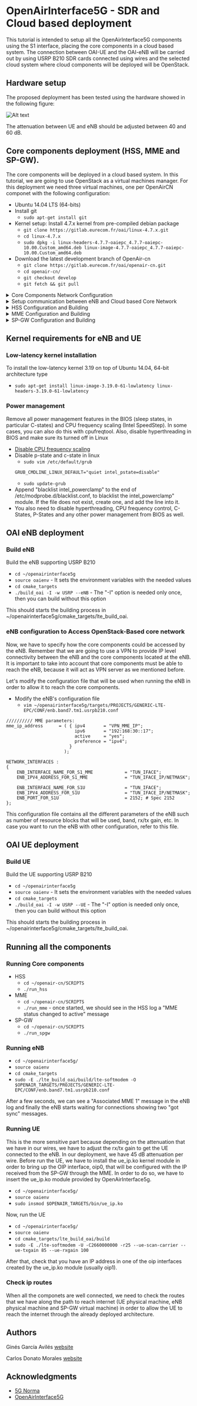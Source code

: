 # OpenAirInterface5G - SDR and Cloud based deployment
This tutorial is intended to setup all the OpenAirInterface5G components using the S1 interface, placing the core components in a cloud based system. The connection between OAI-UE and the OAI-eNB will be carried out by using USRP B210 SDR cards connected using wires and the selected cloud system where cloud components will be deployed will be OpenStack.

## Hardware setup
The proposed deployment has been tested using the hardware showed in the following figure:

![Alt text](/hw_configuration.PNG?raw=true "Optional Title")

The attenuation between UE and eNB should be adjusted between 40 and 60 dB.

## Core components deployment (HSS, MME and SP-GW).
The core components will be deployed in a cloud based system. In this tutorial, we are going to use OpenStack as a virtual machines manager. For this deployment we need three virtual machines, one per OpenAirCN componet with the following configuration:
* Ubuntu 14.04 LTS (64-bits)
* Install git 
  * `sudo apt-get install git`
* Kernel setup: Install 4.7.x kernel from pre-compiled debian package
  * `git clone https://gitlab.eurecom.fr/oai/linux-4.7.x.git`
  * `cd linux-4.7.x`
  * `sudo dpkg -i linux-headers-4.7.7-oaiepc_4.7.7-oaiepc-10.00.Custom_amd64.deb linux-image-4.7.7-oaiepc_4.7.7-oaiepc-10.00.Custom_amd64.deb`
* Download the latest development branch of OpenAir-cn
  * `git clone https://gitlab.eurecom.fr/oai/openair-cn.git`
  * `cd openair-cn/`
  * `git checkout develop`
  * `git fetch && git pull`

<details>
<summary>Core Components Network Configuration</summary>

### Core Components Network Configuration
Once we have our virtual machines running, we have to configure all the network devices in order to allow the communication between them. We propose the following network configuration (OpenStack):

![Alt text](/oai-cn_network_config.PNG?raw=true "Optional Title")

</details>


<details>
<summary>Setup communication between eNB and Cloud based Core Network</summary>

### Setup communication between eNB and Cloud based Core Network
Before start configuring the core components, we have to setup a VPN between eNB, MME and SP-GW in order to allow IP level communication between them. In order to do so, we are going to setup an OpenVPN server in the eNB and generate certificates for both MME and SP-GW following this tutorial [How To Set Up an OpenVPN Server on Ubuntu 14.04](https://www.digitalocean.com/community/tutorials/how-to-set-up-an-openvpn-server-on-ubuntu-14-04).

</details>

<details>
<summary>HSS Configuration and Building</summary>

### HSS Configuration and Building
Log into the HSS virtual machine and follow the instructions below:

* `sudo apt-get install mysql-server`
* `cd ~/openair-cn/scripts/`
* `./build_hss -i`
* Create folder for configuration files
  * `sudo mkdir -p /usr/local/etc/oai/freeDiameter`
* Copy Configuration files to the folder
  * `sudo cp ~/openair-cn/etc/hss.conf /usr/local/etc/oai`
  * `sudo cp ~/openair-cn/etc/acl.conf ~/openair-cn/etc/hss_fd.conf /usr/local/etc/oai/freeDiameter`
* Set FQDN for the HSS by modifying `/etc/hosts` file
  * `127.0.1.1 hss.openair4G.eur hss`
* Generate Certificates for HSS
  * `./check_hss_s6a_certificate /usr/local/etc/oai/freeDiameter hss.openair4G.eur`
* Modify HSS configuration file `/usr/local/etc/oai/hss.conf`
```
HSS :
{
  ## MySQL mandatory options
  MYSQL_server = "127.0.0.1";
  MYSQL_user = "@MYSQL_user@";
  MYSQL_pass = "@MYSQL_pass@";
  MYSQL_db = "oai_db";

  -- HSS options
  OPERATOR_key = "1006020f0a478bf6b699f15c062e42b3"; # OP key for oai_db.sql
  RANDOM = "true";

  -- Freediameter options
  FD_conf = "/usr/local/etc/oai/freeDiameter/hss_fd.conf";
};
```
 * Modify freediameter configuration file `/usr/local/etc/oai/freeDiameter/hss_fd.conf`
```
  -- Identity and realm configured on /etc/hosts
  Identity = "hss.openair4G.eur";

  Realm = "openair4G.eur";

  -- Certificates
  TLS_Cred = "/usr/local/etc/oai/freeDiameter/hss.cert.pem", "/usr/local/etc/oai/
  freeDiameter/hss.key.pem";
  TLS_CA = "/usr/local/etc/oai/freeDiameter/hss.cacert.pem";
```
 * Load example database only in the first run
   * `sudo ./run_hss -i ~/openair-cn/src/oai_hss/db/oai_db.sql`
</details>

<details>
<summary>MME Configuration and Building</summary>

### MME Configuration and Building
The hostname of this machine must be its Identity, in our case "mme". We can change this identifier by modifying "/etc/hosts" and "/etc/hostsname". Then, restart the virtual machine.
Log into the MME virtual machine and follow the instructions below:

* `cd ~/openair-cn/SCRIPTS/`
* `sudo mkdir -p /usr/local/etc/oai/freeDiameter`
* `./build_mme -i`
* `sudo cp OPENAIRCN_DIR/ETC/mme.conf /usr/local/etc/oai`
* `sudo cp OPENAIRCN_DIR/ETC/mme_fd.conf /usr/local/etc/oai/freeDiameter/`
* `./check_mme_s6a_certificate /usr/local/etc/oai/freeDiameter/ mme.openair4G.eur`
* `vim /usr/local/etc/oai/mme.conf`
```
NETWORK_INTERFACES :
{
  # MME binded interface for S1-C or S1-MME communication (S1AP), can be ethernet interface, virtual ethernet interface
  MME_INTERFACE_NAME_FOR_S1_MME = "TUN_IFACE";               # YOUR NETWORK CONFIG HERE
  MME_IPV4_ADDRESS_FOR_S1_MME = "IP_ADDR_OF_TUN_IFACE";      # YOUR NETWORK CONFIG HERE

  # MME binded interface for S11 communication (GTPV2-C) 
  MME_INTERFACE_NAME_FOR_S11_MME = "eth2";               # YOUR NETWORK CONFIG HERE
  MME_IPV4_ADDRESS_FOR_S11_MME = "192.168.30.2/24";      # YOUR NETWORK CONFIG HERE
  MME_PORT_FOR_S11_MME = 2123;                           # YOUR NETWORK CONFIG HERE

};

S-GW :
{
  # S-GW binded interface for S11 communication (GTPV2-C), if none selected the ITTI message interface is used
  SGW_IPV4_ADDRESS_FOR_S11 = "192.168.30.3/24";           # YOUR NETWORK CONFIG HERE
};
```
* `vim /usr/local/etc/oai/freeDiameter/mme_fd.conf`
```
  # Identity of MME
  Identity = "mme.openair4G.eur";
  Realm = "openair4G.eur";

  # TLS configuration
  TLS_Cred = "/usr/local/etc/oai/freeDiameter/mme.cert.pem",
  "/usr/local/etc/oai/freeDiameter/mme.key.pem";
  TLS_CA = "/usr/local/etc/oai/freeDiameter/mme.cacert.pem";

  # HSS information
  ConnectPeer= "hss.openair4G.eur" { ConnectTo = "192.168.40.3"; No_SCTP ; No_IPv6;
  Prefer_TCP; No_TLS; port = 3868; realm = "openair4G.eur";};
```
</details>


<details>
<summary>SP-GW Configuration and Building</summary>

### SP-GW Configuration and Building
* `cd ~/openair-cn/SCRIPTS/`
* `sudo mkdir -p /usr/local/etc/oai/freeDiameter`
* `./build_spgw -i`
* `sudo vim /etc/hosts`
```
127.0.1.1    sgpw.openair4G.eur spgw
```
* `sudo vim /usr/local/etc/oai/spgw.conf`
```
S-GW :
{
 NETWORK_INTERFACES :
 {
  # S-GW binded interface for S11 communication (GTPV2-C)
  SGW_INTERFACE_NAME_FOR_S11 = "eth2";             # YOUR NETWORK CONFIG HERE
  SGW_IPV4_ADDRESS_FOR_S11 = "192.168.30.3/24";    # YOUR NETWORK CONFIG HERE

  # S-GW binded interface for S1-U communication (GTPV1-U) can be ethernet interface, virtual ethernet
  SGW_INTERFACE_NAME_FOR_S1U_S12_S4_UP = "eth1";
  SGW_IPV4_ADDRESS_FOR_S1U_S12_S4_UP = "192.168.20.10/24";

  SGW_IPV4_PORT_FOR_S1U_S12_S4_UP = 2152; 
  
  # S-GW binded interface for S5 or S8 communication, not implemented, so leave it to none 
  SGW_INTERFACE_NAME_FOR_S5_S8_UP = "none";       # STRING, interface name, DO NOT CHANGE (NOT IMPLEMENTED YET)
  SGW_IPV4_ADDRESS_FOR_S5_S8_UP = "0.0.0.0/24";   # STRING, CIDR, DO NOT CHANGE (NOT IMPLEMENTED YET)
};

P-GW =
{
 NETWORK_INTERFACES :
 {
  # P-GW binded interface for S5 or S8 communication, not implemented, so leave it to none
  PGW_INTERFACE_NAME_FOR_S5_S8 = "none"; # STRING, interface name, DO NOT CHANGE (NOT IMPLEMENTED YET)

  # P-GW binded interface for SGI (egress/ingress internet traffic)
  PGW_INTERFACE_NAME_FOR_SGI = "eth0";  # STRING, YOUR NETWORK CONFIG HERE
  PGW_MASQUERADE_SGI = "yes";           # STRING, {"yes","no"}. YOUR NETWORK CONFIG HERE, will do NAT for you if you put "yes".
  UE_TCP_MSS_CLAMPING = "no";           # STRING, {"yes","no"}.
};

```
</details>

## Kernel requirements for eNB and UE

### Low-latency kernel installation
To install the low-latency kernel 3.19 on top of Ubuntu 14.04, 64-bit architecture type
* `sudo apt-get install linux-image-3.19.0-61-lowlatency linux-headers-3.19.0-61-lowlatency`

### Power management
Remove all power management features in the BIOS (sleep states, in particular C-states) and CPU frequency scaling (Intel SpeedStep). In some cases, you can also do this with cpufreqtool. Also, disable hyperthreading in BIOS and make sure its turned off in Linux
* [Disable CPU frequency scaling](https://askubuntu.com/questions/523640/how-i-can-disable-cpu-frequency-scaling-and-set-the-system-to-performance)
* Disable p-state and c-state in linux
  * `sudo vim /etc/default/grub`
  ```
  GRUB_CMDLINE_LINUX_DEFAULT="quiet intel_pstate=disable"
  ```
  * `sudo update-grub`
* Append "blacklist intel_powerclamp" to the end of /etc/modprobe.d/blacklist.conf, to blacklist the intel_powerclamp" module. If the file does not exist, create one, and add the line into it.
* You also need to disable hyperthreading, CPU frequency control, C-States, P-States and any other power management from BIOS as well.

## OAI eNB deployment
### Build eNB
Build the eNB supporting USRP B210
* `cd ~/openairinterface5g`
* `source oaienv` - It sets the environment variables with the needed values 
* `cd cmake_targets`
* `./build_oai -I -w USRP --eNB` - The "-I" option is needed only once, then you can build without this option

This should starts the building process in ~/openairinterface5g/cmake_targets/lte_build_oai.

### eNB configuration to Access OpenStack-Based core network
Now, we have to specify how the core components could be accessed by the eNB. Remember that we are going to use a VPN to provide IP level connectivity between the eNB and the core components located at the eNB. It is important to take into account that core components must be able to reach the eNB, because it will act as VPN server as we mentioned before.

Let's modify the configuration file that will be used when running the eNB in order to allow it to reach the core components.
* Modify the eNB's configuration file
  * `vim ~/openairinterface5g/targets/PROJECTS/GENERIC-LTE-EPC/CONF/enb.band7.tm1.usrpb210.conf`
```
////////// MME parameters:
mme_ip_address      = ( { ipv4       = "VPN_MME_IP";
                          ipv6       = "192:168:30::17";
                          active     = "yes";
                          preference = "ipv4";
                        }
                      );

NETWORK_INTERFACES :
{
    ENB_INTERFACE_NAME_FOR_S1_MME            = "TUN_IFACE";
    ENB_IPV4_ADDRESS_FOR_S1_MME              = "TUN_IFACE_IP/NETMASK";

    ENB_INTERFACE_NAME_FOR_S1U               = "TUN_IFACE";
    ENB_IPV4_ADDRESS_FOR_S1U                 = "TUN_IFACE_IP/NETMASK";
    ENB_PORT_FOR_S1U                         = 2152; # Spec 2152
};
```
This configuration file contains all the different parameters of the eNB such as number of resource blocks that will be used, band, rx/tx gain, etc. In case you want to run the eNB with other configuration, refer to this file.


## OAI UE deployment
### Build UE
Build the UE supporting USRP B210
* `cd ~/openairinterface5g`
* `source oaienv` - It sets the environment variables with the needed values 
* `cd cmake_targets`
* `./build_oai -I -w USRP --UE` - The "-I" option is needed only once, then you can build without this option

This should starts the building process in ~/openairinterface5g/cmake_targets/lte_build_oai.

## Running all the components
### Running Core components
* HSS
  * `cd ~/openair-cn/SCRIPTS`
  * `./run_hss`
* MME
  * `cd ~/openair-cn/SCRIPTS`
  * `./run_mme` - once started, we should see in the HSS log a "MME status changed to active" message
* SP-GW
  * `cd ~/openair-cn/SCRIPTS`
  * `./run_spgw`

### Running eNB
* `cd ~/openairinterface5g/`
* `source oaienv`
* `cd cmake_targets`
* `sudo -E ./lte_build_oai/build/lte-softmodem -O $OPENAIR_TARGETS/PROJECTS/GENERIC-LTE-EPC/CONF/enb.band7.tm1.usrpb210.conf`

After a few seconds, we can see a "Associated MME 1" message in the eNB log and finally the eNB starts waiting for connections showing two "got sync" messages.

### Running UE
This is the more sensitive part because depending on the attenuation that we have in our wires, we have to adjust the rx/tx gain to get the UE connected to the eNB. In our deployment, we have 45 dB attenuation per wire. Before run the UE, we have to install the ue_ip.ko kernel module in order to bring up the OIP interface, oip0, that will be configured with the IP received from the SP-GW through the MME. In order to do so, we have to insert the ue_ip.ko module provided by OpenAirInterface5g.
* `cd ~/openairinterface5g/`
* `source oaienv`
* `sudo insmod $OPENAIR_TARGETS/bin/ue_ip.ko`

Now, run the UE
* `cd ~/openairinterface5g/`
* `source oaienv`
* `cd cmake_targets/lte_build_oai/build`
* `sudo -E ./lte-softmodem -U -C2660000000 -r25 --ue-scan-carrier --ue-txgain 85 --ue-rxgain 100`

After that, check that you have an IP address in one of the oip interfaces created by the ue_ip.ko module (usually oip1).

### Check ip routes
When all the componets are well connected, we need to check the routes that we have along the path to reach internet (UE physical machine, eNB physical machine and SP-GW virtual machine) in order to allow the UE to reach the internet through the already deployed architecture.

## Authors
Ginés García Avilés [website](http://people.networks.imdea.org/~gines_garcia/)

Carlos Donato Morales [website](http://people.networks.imdea.org/~carlos_donato/)

## Acknowledgments
* [5G Norma](https://5gnorma.5g-ppp.eu/)
* [OpenAirInterface5G](http://www.openairinterface.org/)



